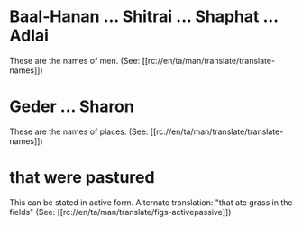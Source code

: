 # Baal-Hanan ... Shitrai ... Shaphat ... Adlai

These are the names of men. (See: [[rc://en/ta/man/translate/translate-names]])

# Geder ... Sharon

These are the names of places. (See: [[rc://en/ta/man/translate/translate-names]])

# that were pastured

This can be stated in active form. Alternate translation: "that ate grass in the fields" (See: [[rc://en/ta/man/translate/figs-activepassive]])

